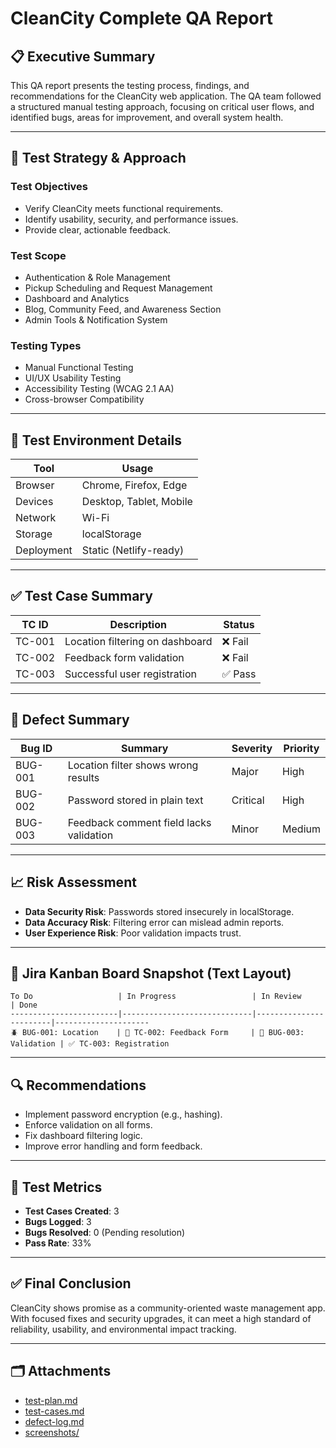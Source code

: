 
# CleanCity Complete QA Report

## 📋 Executive Summary
This QA report presents the testing process, findings, and recommendations for the CleanCity web application. The QA team followed a structured manual testing approach, focusing on critical user flows, and identified bugs, areas for improvement, and overall system health.

---

## 🎯 Test Strategy & Approach

### Test Objectives
- Verify CleanCity meets functional requirements.
- Identify usability, security, and performance issues.
- Provide clear, actionable feedback.

### Test Scope
- Authentication & Role Management
- Pickup Scheduling and Request Management
- Dashboard and Analytics
- Blog, Community Feed, and Awareness Section
- Admin Tools & Notification System

### Testing Types
- Manual Functional Testing
- UI/UX Usability Testing
- Accessibility Testing (WCAG 2.1 AA)
- Cross-browser Compatibility

---

## 🧪 Test Environment Details

| Tool            | Usage                        |
|-----------------|------------------------------|
| Browser         | Chrome, Firefox, Edge        |
| Devices         | Desktop, Tablet, Mobile      |
| Network         | Wi-Fi                        |
| Storage         | localStorage                 |
| Deployment      | Static (Netlify-ready)       |

---

## ✅ Test Case Summary

| TC ID  | Description                          | Status |
|--------|--------------------------------------|--------|
| TC-001 | Location filtering on dashboard      | ❌ Fail |
| TC-002 | Feedback form validation             | ❌ Fail |
| TC-003 | Successful user registration         | ✅ Pass |

---

## 🐞 Defect Summary

| Bug ID  | Summary                                 | Severity | Priority |
|---------|------------------------------------------|----------|----------|
| BUG-001 | Location filter shows wrong results      | Major    | High     |
| BUG-002 | Password stored in plain text            | Critical | High     |
| BUG-003 | Feedback comment field lacks validation  | Minor    | Medium   |

---

## 📈 Risk Assessment

- **Data Security Risk**: Passwords stored insecurely in localStorage.
- **Data Accuracy Risk**: Filtering error can mislead admin reports.
- **User Experience Risk**: Poor validation impacts trust.

---

## 📌 Jira Kanban Board Snapshot (Text Layout)

```
To Do                   | In Progress                 | In Review              | Done
------------------------|-----------------------------|------------------------|---------------------
🪲 BUG-001: Location    | 🧪 TC-002: Feedback Form     | 🐞 BUG-003: Validation | ✅ TC-003: Registration
```

---

## 🔍 Recommendations

- Implement password encryption (e.g., hashing).
- Enforce validation on all forms.
- Fix dashboard filtering logic.
- Improve error handling and form feedback.

---

## 🧾 Test Metrics

- **Test Cases Created**: 3
- **Bugs Logged**: 3
- **Bugs Resolved**: 0 (Pending resolution)
- **Pass Rate**: 33%

---

## ✅ Final Conclusion

CleanCity shows promise as a community-oriented waste management app. With focused fixes and security upgrades, it can meet a high standard of reliability, usability, and environmental impact tracking.

---

## 🗂 Attachments

- [test-plan.md](./test-plan.md)
- [test-cases.md](./test-cases.md)
- [defect-log.md](./defect-log.md)
- [screenshots/](./screenshots/)
